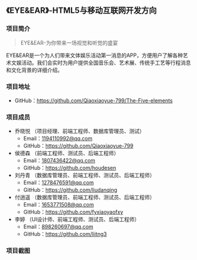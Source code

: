 ## 《EYE&EAR》-HTML5与移动互联网开发方向

### 项目简介

>EYE&EAR-为你带来一场视觉和听觉的盛宴

EYE&EAR是一个为人们带来文体娱乐活动第一消息的APP，方便用户了解各种艺术文娱活动。我们会实时为用户提供全国音乐会、艺术展、传统手工艺等行程消息和文化背景的详细介绍。

### 项目地址
  - GitHub：https://github.com/Qiaoxiaoyue-799/The-Five-elements

### 项目成员
* 乔晓悦 （项目经理、前端工程师、数据库管理员、测试）
    * Email：1194110992@qq.com
    * GitHub：https://github.com/Qiaoxiaoyue-799
* 侯德森 （前端工程师、测试员、后端工程师）
    * Email：1807436422@qq.com
    * GitHub：https://github.com/houdesen
* 刘丹青 （数据库管理员、前端工程师、测试员、后端工程师）
    * Email：1278476591@qq.com
    * GitHub：https://github.com/liudanqing
* 付逍遥 （数据库管理员、前端工程师、测试员、后端工程师）
    * Email：1653771508@qq.com
    * GitHub：https://github.com/fyxiaoyaofxy
* 李婷 （UI设计师、前端工程师、测试员、后端工程师）
    * Email：898260697@qq.com
    * GitHub：https://github.com/liitng3
    
### 项目截图
